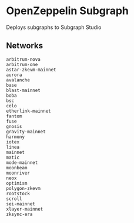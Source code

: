 # OpenZeppelin Subgraph

Deploys subgraphs to Subgraph Studio

## Networks

```
arbitrum-nova
arbitrum-one
astar-zkevm-mainnet
aurora
avalanche
base
blast-mainnet
boba
bsc
celo
etherlink-mainnet
fantom
fuse
gnosis
gravity-mainnet
harmony
iotex
linea
mainnet
matic
mode-mainnet
moonbeam
moonriver
neox
optimism
polygon-zkevm
rootstock
scroll
sei-mainnet
xlayer-mainnet
zksync-era
```